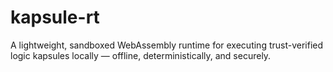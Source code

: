 # kapsule-rt
A lightweight, sandboxed WebAssembly runtime for executing trust-verified logic kapsules locally — offline, deterministically, and securely.
